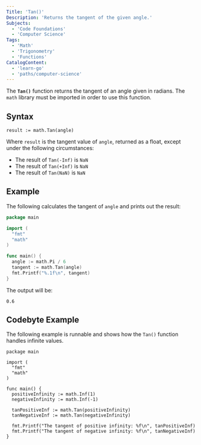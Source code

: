 ```yaml
---
Title: 'Tan()'
Description: 'Returns the tangent of the given angle.'
Subjects:
  - 'Code Foundations'
  - 'Computer Science'
Tags:
  - 'Math'
  - 'Trigonometry'
  - 'Functions'
CatalogContent:
  - 'learn-go'
  - 'paths/computer-science'
---
```


The **`Tan()`** function returns the tangent of an angle given in radians. The `math` library must be imported in order to use this function.

## Syntax

```pseudo
result := math.Tan(angle)
```

Where `result` is the tangent value of `angle`, returned as a float, except under the following circumstances:

- The result of `Tan(-Inf)` is `NaN`
- The result of `Tan(+Inf)` is `NaN`
- The result of `Tan(NaN)` is `NaN`

## Example

The following calculates the tangent of `angle` and prints out the result:

```go
package main

import (
  "fmt"
  "math"
)

func main() {
  angle := math.Pi / 6
  tangent := math.Tan(angle)
  fmt.Printf("%.1f\n", tangent)
}
```

The output will be:

```shell
0.6
```

## Codebyte Example

The following example is runnable and shows how the `Tan()` function handles infinite values.

```codebyte/golang
package main

import (
  "fmt"
  "math"
)

func main() {
  positiveInfinity := math.Inf(1)
  negativeInfinity := math.Inf(-1)

  tanPositiveInf := math.Tan(positiveInfinity)
  tanNegativeInf := math.Tan(negativeInfinity)

  fmt.Printf("The tangent of positive infinity: %f\n", tanPositiveInf)
  fmt.Printf("The tangent of negative infinity: %f\n", tanNegativeInf)
}
```
